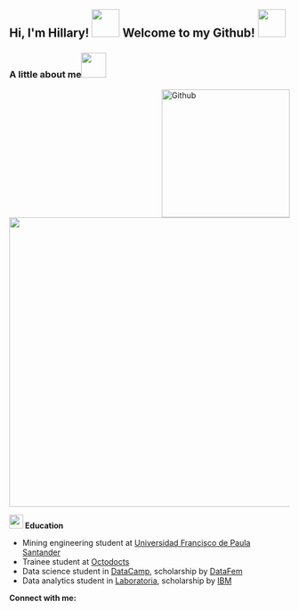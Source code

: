 <h2> Hi, I'm Hillary! <img src="https://media.giphy.com/media/daU84afaTNkHoozNI4/giphy.gif" width="50"> Welcome to my Github! <img src="https://media.giphy.com/media/Ts04d5yw9jJI4qBUFE/giphy.gif" width="50"> </h2>


<h3> A little about me<img src="https://media.giphy.com/media/kC8VlVbwprG6gmIaTZ/giphy.gif" width="45"> </h3>


<img width="230" align="right" alt="Github" src="https://i.pinimg.com/originals/31/40/91/3140915728fcbc632b9a54d70d7b9969.gif" />
<img src="https://s3.us-west-2.amazonaws.com/secure.notion-static.com/1c0ffa15-e263-4927-b474-8c2243f5b83a/notion_divider.png?X-Amz-Algorithm=AWS4-HMAC-SHA256&X-Amz-Content-Sha256=UNSIGNED-PAYLOAD&X-Amz-Credential=AKIAT73L2G45EIPT3X45%2F20220119%2Fus-west-2%2Fs3%2Faws4_request&X-Amz-Date=20220119T201051Z&X-Amz-Expires=86400&X-Amz-Signature=9eb0324005e937bece3c4bb2cfa1a975f3fa2150ef46b38e16fe77367c2862d8&X-Amz-SignedHeaders=host&response-content-disposition=filename%20%3D%22notion_divider.png%22&x-id=GetObject" width="520">


**<img src="https://media.giphy.com/media/RkX2zcpO79EAf82ESl/giphy.gif" width="25"> Education**


- Mining engineering student at <a href="https://ww2.ufps.edu.co/">Universidad Francisco de Paula Santander</a></br>
- Trainee student at <a href="https://octopusmining.com/">Octodocts</a></br>
- Data science student in <a href="https://www.datacamp.com/">DataCamp</a>, scholarship by <a href="https://www.datasciencefem.com/">DataFem</a></br>
- Data analytics student in <a href="https://www.laboratoria.la/">Laboratoria</a>, scholarship by <a href="https://www.ibm.com/">IBM</a></br>


**Connect with me:**


